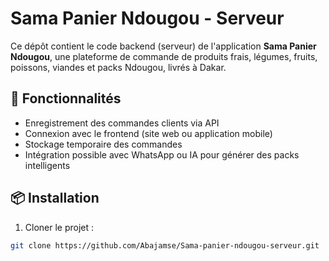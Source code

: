 # Sama Panier Ndougou - Serveur

Ce dépôt contient le code backend (serveur) de l'application **Sama Panier Ndougou**, une plateforme de commande de produits frais, légumes, fruits, poissons, viandes et packs Ndougou, livrés à Dakar.

## 🚀 Fonctionnalités

- Enregistrement des commandes clients via API
- Connexion avec le frontend (site web ou application mobile)
- Stockage temporaire des commandes
- Intégration possible avec WhatsApp ou IA pour générer des packs intelligents

## 📦 Installation

1. Cloner le projet :
```bash
git clone https://github.com/Abajamse/Sama-panier-ndougou-serveur.git
